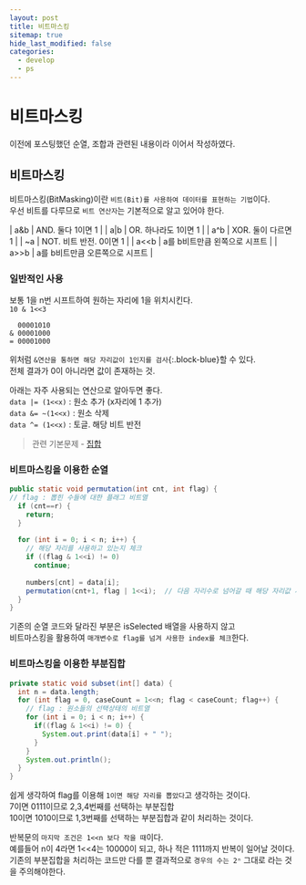 ```yaml
---
layout: post
title: 비트마스킹
sitemap: true
hide_last_modified: false
categories:
  - develop
  - ps
---
```

# 비트마스킹

이전에 포스팅했던 순열, 조합과 관련된 내용이라 이어서 작성하였다.

## 비트마스킹
비트마스킹(BitMasking)이란 `비트(Bit)를 사용하여 데이터를 표현하는 기법`이다.  
우선 비트를 다루므로 `비트 연산자`는 기본적으로 알고 있어야 한다.  

| a&b | AND. 둘다 1이면 1 |
| a\|b | OR. 하나라도 1이면 1 |
| a^b | XOR. 둘이 다르면 1 |
| ~a | NOT. 비트 반전. 0이면 1 |
| a<<b | a를 b비트만큼 왼쪽으로 시프트 |
| a>>b | a를 b비트만큼 오른쪽으로 시프트 |

### 일반적인 사용
보통 1을 n번 시프트하여 원하는 자리에 1을 위치시킨다.  
`10 & 1<<3`  
```
  00001010
& 00001000
= 00001000
```
위처럼 `&연산을 통하면 해당 자리값이 1인지를 검사`{:.block-blue}할 수 있다.  
전체 결과가 0이 아니라면 값이 존재하는 것.

아래는 자주 사용되는 연산으로 알아두면 좋다.    
`data |= (1<<x)` : 원소 추가 (x자리에 1 추가)  
`data &= ~(1<<x)` : 원소 삭제  
`data ^= (1<<x)` : 토글. 해당 비트 반전  

> 관련 기본문제 - [집합](https://www.acmicpc.net/problem/11723) 

### 비트마스킹을 이용한 순열
```java
public static void permutation(int cnt, int flag) { 
// flag : 뽑힌 수들에 대한 플래그 비트열
  if (cnt==r) {
    return;
  }
  
  for (int i = 0; i < n; i++) {
    // 해당 자리를 사용하고 있는지 체크
    if ((flag & 1<<i) != 0)
      continue;
    
    numbers[cnt] = data[i];
    permutation(cnt+1, flag | 1<<i);  // 다음 자리수로 넘어갈 때 해당 자리값 세팅
  }
}
```
기존의 순열 코드와 달라진 부분은 isSelected 배열을 사용하지 않고  
비트마스킹을 활용하여 `매개변수로 flag를 넘겨 사용한 index를 체크`한다.

### 비트마스킹을 이용한 부분집합
```java
private static void subset(int[] data) {
  int n = data.length;
  for (int flag = 0, caseCount = 1<<n; flag < caseCount; flag++) {
    // flag : 원소들의 선택상태의 비트열
    for (int i = 0; i < n; i++) {
      if((flag & 1<<i) != 0) {
        System.out.print(data[i] + " ");
      }
    }
    System.out.println();
  }
}
```
쉽게 생각하여 flag를 이용해 `1이면 해당 자리를 뽑았다`고 생각하는 것이다.  
7이면 0111이므로 2,3,4번째를 선택하는 부분집합  
10이면 1010이므로 1,3번째를 선택하는 부분집합과 같이 처리하는 것이다.  

반복문의 `마지막 조건은 1<<n 보다 작을 때`이다.  
예를들어 n이 4라면 1<<4는 10000이 되고, 하나 적은 1111까지 반복이 일어날 것이다.  
기존의 부분집합을 처리하는 코드만 다를 뿐 결과적으로 `경우의 수는 2ⁿ` 그대로 라는 것을 주의해야한다.